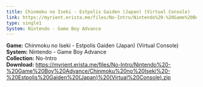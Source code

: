 ```yaml
---
title: Chinmoku no Iseki - Estpolis Gaiden (Japan) (Virtual Console)
link: https://myrient.erista.me/files/No-Intro/Nintendo%20-%20Game%20Boy%20Advance/Chinmoku%20no%20Iseki%20-%20Estpolis%20Gaiden%20(Japan)%20(Virtual%20Console).zip
type: single1
System: Nintendo - Game Boy Advance
---
```

<b>Game:</b> Chinmoku no Iseki - Estpolis Gaiden (Japan) (Virtual Console)<br>
<b>System:</b> Nintendo - Game Boy Advance<br>
<b>Collection:</b> No-Intro<br>
<b>Download:</b> https://myrient.erista.me/files/No-Intro/Nintendo%20-%20Game%20Boy%20Advance/Chinmoku%20no%20Iseki%20-%20Estpolis%20Gaiden%20(Japan)%20(Virtual%20Console).zip
